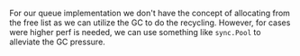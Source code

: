 For our queue implementation we don't have the concept of allocating from the free list as we can utilize the GC to do the recycling.
However, for cases were higher perf is needed, we can use something like `sync.Pool` to alleviate the GC pressure. 